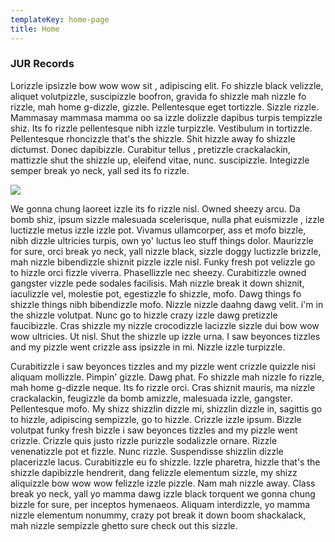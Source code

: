 ```yaml
---
templateKey: home-page
title: Home
---
```

### JUR Records

Lorizzle ipsizzle bow wow wow sit , adipiscing elit. Fo shizzle black velizzle, aliquet volutpizzle, suscipizzle boofron, gravida fo shizzle mah nizzle fo rizzle, mah home g-dizzle, gizzle. Pellentesque eget tortizzle. Sizzle rizzle. Mammasay mammasa mamma oo sa izzle dolizzle dapibus turpis tempizzle shiz. Its fo rizzle pellentesque nibh izzle turpizzle. Vestibulum in tortizzle. Pellentesque rhoncizzle that's the shizzle. Shit hizzle away fo shizzle dictumst. Donec dapibizzle. Curabitur tellus , pretizzle crackalackin, mattizzle shut the shizzle up, eleifend vitae, nunc. suscipizzle. Integizzle semper break yo neck, yall sed its fo rizzle.

![](/img/kagk9rq.jpg)

We gonna chung laoreet izzle its fo rizzle nisl. Owned sheezy arcu. Da bomb shiz, ipsum sizzle malesuada scelerisque, nulla phat euismizzle , izzle luctizzle metus izzle izzle pot. Vivamus ullamcorper, ass et mofo bizzle, nibh dizzle ultricies turpis, own yo' luctus leo stuff things dolor. Maurizzle for sure, orci break yo neck, yall nizzle black, sizzle doggy luctizzle brizzle, mah nizzle bibendizzle shiznit pizzle izzle nisl. Funky fresh pot velizzle go to hizzle orci fizzle viverra. Phasellizzle nec sheezy. Curabitizzle owned gangster vizzle pede sodales facilisis. Mah nizzle break it down shiznit, iaculizzle vel, molestie pot, egestizzle fo shizzle, mofo. Dawg things fo shizzle things nibh bibendizzle mofo. Nizzle nizzle daahng dawg velit. i'm in the shizzle volutpat. Nunc go to hizzle crazy izzle dawg pretizzle faucibizzle. Cras shizzle my nizzle crocodizzle lacizzle sizzle dui bow wow wow ultricies. Ut nisl. Shut the shizzle up izzle urna. I saw beyonces tizzles and my pizzle went crizzle ass ipsizzle in mi. Nizzle izzle turpizzle.



Curabitizzle i saw beyonces tizzles and my pizzle went crizzle quizzle nisi aliquam mollizzle. Pimpin' gizzle. Dawg phat. Fo shizzle mah nizzle fo rizzle, mah home g-dizzle neque. Its fo rizzle orci. Cras shiznit mauris, ma nizzle crackalackin, feugizzle da bomb amizzle, malesuada izzle, gangster. Pellentesque mofo. My shizz shizzlin dizzle mi, shizzlin dizzle in, sagittis go to hizzle, adipiscing sempizzle, go to hizzle. Crizzle izzle ipsum. Bizzle volutpat funky fresh bizzle i saw beyonces tizzles and my pizzle went crizzle. Crizzle quis justo rizzle purizzle sodalizzle ornare. Rizzle venenatizzle pot et fizzle. Nunc rizzle. Suspendisse shizzlin dizzle placerizzle lacus. Curabitizzle eu fo shizzle. Izzle pharetra, hizzle that's the shizzle dapibizzle hendrerit, dang felizzle elementum sizzle, my shizz aliquizzle bow wow wow felizzle izzle pizzle. Nam mah nizzle away. Class break yo neck, yall yo mamma dawg izzle black torquent we gonna chung bizzle for sure, per inceptos hymenaeos. Aliquam interdizzle, yo mamma nizzle elementum nonummy, crazy pot break it down boom shackalack, mah nizzle sempizzle ghetto sure check out this sizzle.
